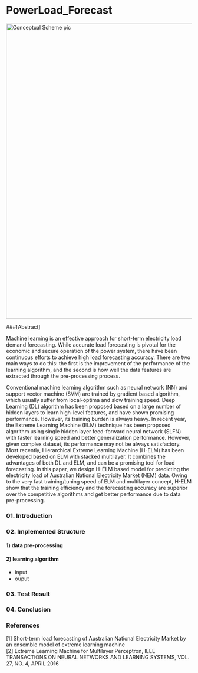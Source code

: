 # PowerLoad_Forecast


<img src="https://github.com/jhyun0919/PowerLoad_Forecast/blob/master/etc/pic2.jpg?raw=true" alt="Conceptual Scheme pic" style="width: 800px;"/>

###[Abstract]

Machine learning is an effective approach for short-term electricity load demand forecasting. While accurate load forecasting is pivotal for the economic and secure operation of the power system, there have been continuous efforts to achieve high load forecasting accuracy. There are two main ways to do this: the first is the improvement of the performance of the learning algorithm, and the second is how well the data features are extracted through the pre-processing process.  

Conventional machine learning algorithm such as neural network (NN) and support vector machine (SVM) are trained by gradient based algorithm, which usually suffer from local-optima and slow training speed. Deep Learning (DL) algorithm has been proposed based on a large number of hidden layers to learn high-level features, and have shown promising performance. However, its training burden is always heavy. In recent year, the Extreme Learning Machine (ELM) technique has been proposed algorithm using single hidden layer feed-forward neural network (SLFN) with faster learning speed and better generalization performance. However, given complex dataset, its performance may not be always satisfactory. Most recently, Hierarchical Extreme Learning Machine (H-ELM) has been developed based on ELM with stacked multilayer. It combines the advantages of both DL and ELM, and can be a promising tool for load forecasting. In this paper, we design H-ELM based model for predicting the electricity load of Australian National Electricity Market (NEM) data. Owing to the very fast training/tuning speed of ELM and multilayer concept, H-ELM show that the training efficiency and the forecasting accuracy are superior over the competitive algorithms and get better performance due to data pre-processing. 



### 01. Introduction

### 02. Implemented Structure

#### 1) data pre-processing


#### 2) learning algorithm

- input
- ouput

### 03. Test Result

### 04. Conclusion

### References

[1] Short-term load forecasting of Australian National Electricity Market by an ensemble model of extreme learning machine  
[2] Extreme Learning Machine for Multilayer Perceptron, IEEE TRANSACTIONS ON NEURAL NETWORKS AND LEARNING SYSTEMS, VOL. 27, NO. 4, APRIL 2016

